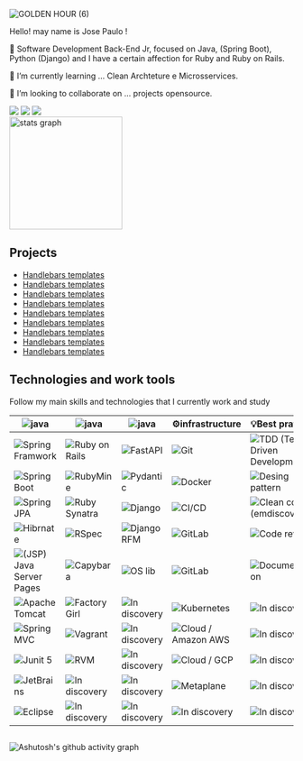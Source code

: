 ![GOLDEN HOUR (6)](https://github.com/JosePaulo2301/josepaulo2301/assets/170546716/83ad713e-4526-4df2-9318-292fd7e3e73e)



<p align=left> Hello! may name is Jose Paulo !</p>
<p align=left> 🧬 Software Development Back-End Jr, focused on Java, (Spring Boot), Python (Django) and I have a certain affection for Ruby and Ruby on Rails.<p>
<p align=left> 🌱 I’m currently learning ... Clean Archteture e Microsservices.
<p align=left> 👯 I’m looking to collaborate on ... projects opensource.
  
<div align=left>
<a href = "mailto:contato@jose.dev@gmail.com"><img loading="lazy" src="https://img.shields.io/badge/Gmail-D14836?style=for-the-badge&logo=gmail&logoColor=white" target="_blank"></a>
<a href="www.linkedin.com/in/josepaulojr" target="_blank"><img loading="lazy" src="https://img.shields.io/badge/-LinkedIn-%230077B5?style=for-the-badge&logo=linkedin&logoColor=white" target="_blank"></a> 
<a href="https://dev.to/josedev11" target="_blank"><img loading="lazy" src="https://img.shields.io/badge/dev.to-0A0A0A?style=for-the-badge&logo=devdotto&logoColor=white" target="_blank"></a> 
</div>

 <img align=center src="https://github-readme-stats.vercel.app/api?username=JosePaulo2301&hide_title=false&hide_rank=false&show_icons=true&include_all_commits=true&count_private=true&disable_animations=false&theme=merko&locale=en&hide_border=false" height="200" alt="stats graph"/>
<br>

## Projects
- [Handlebars templates](http://handlebarsjs.com/)
- [Handlebars templates](http://handlebarsjs.com/)
- [Handlebars templates](http://handlebarsjs.com/)
- [Handlebars templates](http://handlebarsjs.com/)
- [Handlebars templates](http://handlebarsjs.com/)
- [Handlebars templates](http://handlebarsjs.com/)
- [Handlebars templates](http://handlebarsjs.com/)
- [Handlebars templates](http://handlebarsjs.com/)
- [Handlebars templates](http://handlebarsjs.com/)


## Technologies and work tools

Follow my main skills and technologies that I currently work and study

| <img align="center" alt="java" src="https://img.shields.io/badge/Java-ED8B00?style=for-the-badge&logo=openjdk&logoColor=white" /> | <img align="center" alt="java" src="https://img.shields.io/badge/Ruby-CC342D?style=for-the-badge&logo=ruby&logoColor=white" /> | <img align="center" alt="java" src="https://img.shields.io/badge/Python-3776AB?style=for-the-badge&logo=python&logoColor=white" /> | ⚙infrastructure                                                                                              | 💡Best pratices                                                                                                       |
|-----------------------------------------------------------------------------------------------------------------------------------|--------------------------------------------------------------------------------------------------------------------------------|------------------------------------------------------------------------------------------------------------------------------------|--------------------------------------------------------------------------------------------------------------|-----------------------------------------------------------------------------------------------------------------------|
| ![Spring Framwork](https://img.shields.io/badge/Spring%20Framwork-gray?style=flat&logo=spring)                                    | ![Ruby on Rails](https://img.shields.io/badge/Ruby%20on%20Rails-gray?style=flat&logo=rubyonrails)                              | ![FastAPI](https://img.shields.io/badge/FastAPI-gray?style=flat&logo=fastapi)                                                      | ![Git](https://img.shields.io/badge/Git-gray?style=plastic&logo=Git)                                         | ![TDD (Test Driven Development)](https://img.shields.io/badge/TDD%20(Test%20Driven%20Development)-gray?style=plastic) |
| ![Spring Boot](https://img.shields.io/badge/Spring%20Boot-gray?style=flat&logo=springboot)                                        | ![RubyMine](https://img.shields.io/badge/RubyMine-gray?style=flat&logo=rubymine)                                               | ![Pydantic](https://img.shields.io/badge/Pydantic-gray?style=flat&logo=pydantic)                                                   | ![Docker](https://img.shields.io/badge/Docker-gray?style=flat&logo=docker)                                   | ![Desing pattern](https://img.shields.io/badge/Desing%20pattern-gray?style=plastic)                                   |
| ![Spring JPA](https://img.shields.io/badge/Spring%20JPA/Hibernate-gray?style=flat&logo=hibernate)                                                 | ![Ruby Synatra](https://img.shields.io/badge/Ruby%20Synatra-gray?style=flat&logo=rubysinatra)                                  | ![Django](https://img.shields.io/badge/Django-gray?style=flat&logo=django)                                                         | ![CI/CD](https://img.shields.io/badge/CI/CD-gray?style=flat)                                                 | ![Clean code (emdiscovery)](https://img.shields.io/badge/Clean%20code%20(emdiscovery)-gray?style=plastic)             |
| ![Hibrnate](https://img.shields.io/badge/Spring%20Security%20&%20Cloud-gray?style=flat&logo=springsecurity)                                                 | ![RSpec](https://img.shields.io/badge/RSpec-gray?style=flat)                                                                   | ![Django RFM](https://img.shields.io/badge/Django%20RFM-gray?style=flat)                                                           | ![GitLab](https://img.shields.io/badge/GitLab-gray?style=flat&logo=gitlab)                                   | ![Code review](https://img.shields.io/badge/Code%20review-gray?style=plastic)                                         |
| ![(JSP) Java Server Pages](https://img.shields.io/badge/(JSP)%20Java%20Server%20Pages-gray?style=flat)                            | ![Capybara](https://img.shields.io/badge/Capybara-gray?style=flat)                                                             | ![OS lib](https://img.shields.io/badge/OS%20lib-gray?style=flat)                                                                   | ![GitLab](https://img.shields.io/badge/GitLab-gray?style=flat&logo=github)                                   | ![Documentation](https://img.shields.io/badge/Documentation-gray?style=plastic)                                       |
| ![Apache Tomcat](https://img.shields.io/badge/Apache%20Tomcat-gray?style=flat&logo=apachetomcat)                                  | ![FactoryGirl](https://img.shields.io/badge/FactoryGirl-gray?style=flat)                                                       | ![In discovery](https://img.shields.io/badge/In%20discovery-gray?style=flat&logo=owncloud)                                         | ![Kubernetes](https://img.shields.io/badge/Kubernetes-gray?style=flat&logo=kubernetes)                       | ![In discovery](https://img.shields.io/badge/In%20discovery-gray?style=flat&logo=owncloud)                            |
| ![Spring MVC](https://img.shields.io/badge/Spring%20MVC-gray?style=flat)                                                          | ![Vagrant](https://img.shields.io/badge/Vagrant-gray?style=flat)                                                               | ![In discovery](https://img.shields.io/badge/In%20discovery-gray?style=flat&logo=owncloud)                                         | ![Cloud / Amazon AWS ](https://img.shields.io/badge/Cloud%20/%20Amazon%20AWS-gray?style=flat&logo=amazonaws) | ![In discovery](https://img.shields.io/badge/In%20discovery-gray?style=flat&logo=owncloud)                            |
| ![Junit 5](https://img.shields.io/badge/Junit%205-gray?style=flat&logo=junit5)                                                    | ![RVM](https://img.shields.io/badge/RVM-gray?style=flat)                                                                       | ![In discovery](https://img.shields.io/badge/In%20discovery-gray?style=flat&logo=owncloud)                                         | ![Cloud / GCP](https://img.shields.io/badge/Cloud%20/%20GCP-gray?style=flat&logo=googlecloud)                | ![In discovery](https://img.shields.io/badge/In%20discovery-gray?style=flat&logo=owncloud)                            |
| ![JetBrains](https://img.shields.io/badge/JetBrains-gray?style=flat&logo=jetbrains)                                               | ![In discovery](https://img.shields.io/badge/In%20discovery-gray?style=flat&logo=cloudways)                                    | ![In discovery](https://img.shields.io/badge/In%20discovery-gray?style=flat&logo=owncloud)                                         | ![Metaplane](https://img.shields.io/badge/Metaplane-gray?style=flat)                                         | ![In discovery](https://img.shields.io/badge/In%20discovery-gray?style=flat&logo=owncloud)                            |
| ![Eclipse](https://img.shields.io/badge/Eclipse-gray?style=flat&logo=eclipseide)                                                  | ![In discovery](https://img.shields.io/badge/In%20discovery-gray?style=flat&logo=cloudways)                                    | ![In discovery](https://img.shields.io/badge/In%20discovery-gray?style=flat&logo=owncloud)                                         | ![In discovery](https://img.shields.io/badge/In%20discovery-gray?style=flat&logo=owncloud)                   | ![In discovery](https://img.shields.io/badge/In%20discovery-gray?style=flat&logo=owncloud)                            |



## 

![Ashutosh's github activity graph](https://github-readme-activity-graph.vercel.app/graph?username=JosePaulo2301&bg_color=0d1117&color=48d946&line=48d946&point=403d3d&area=true&hide_border=true)
